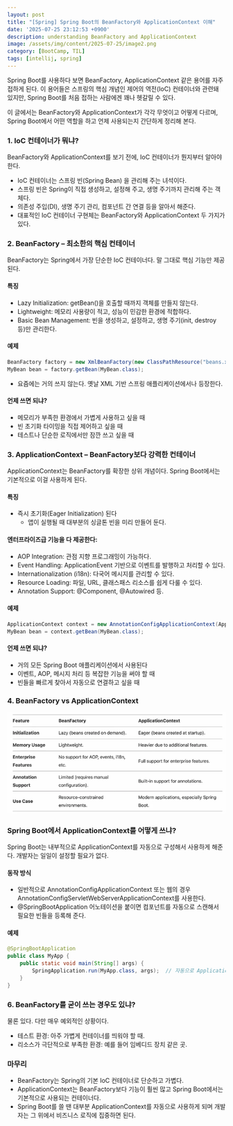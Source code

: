 ```yaml
---
layout: post
title: "[Spring] Spring Boot의 BeanFactory와 ApplicationContext 이해"
date: '2025-07-25 23:12:53 +0900'
description: understanding BeanFactory and ApplicationContext
image: /assets/img/content/2025-07-25/image2.png
category: [BootCamp, TIL]
tags: [intellij, spring]
---
```


Spring Boot를 사용하다 보면 BeanFactory, ApplicationContext 같은 용어를 자주 접하게 된다. 이 용어들은 스프링의 핵심 개념인 제어의 역전(IoC) 컨테이너와 관련돼 있지만, Spring Boot를 처음 접하는 사람에겐 꽤나 헷갈릴 수 있다.

이 글에서는 BeanFactory와 ApplicationContext가 각각 무엇이고 어떻게 다르며, Spring Boot에서 어떤 역할을 하고 언제 사용되는지 간단하게 정리해 본다.

### 1. IoC 컨테이너가 뭐냐?

BeanFactory와 ApplicationContext를 보기 전에, IoC 컨테이너가 뭔지부터 알아야 한다.

- IoC 컨테이너는 스프링 빈(Spring Bean) 을 관리해 주는 녀석이다.
- 스프링 빈은 Spring이 직접 생성하고, 설정해 주고, 생명 주기까지 관리해 주는 객체다.
- 의존성 주입(DI), 생명 주기 관리, 컴포넌트 간 연결 등을 알아서 해준다.
- 대표적인 IoC 컨테이너 구현체는 BeanFactory와 ApplicationContext 두 가지가 있다.

### 2. BeanFactory – 최소한의 핵심 컨테이너

BeanFactory는 Spring에서 가장 단순한 IoC 컨테이너다. 말 그대로 핵심 기능만 제공된다.

#### 특징

- Lazy Initialization: getBean()을 호출할 때까지 객체를 만들지 않는다.
- Lightweight: 메모리 사용량이 적고, 성능이 민감한 환경에 적합하다.
- Basic Bean Management: 빈을 생성하고, 설정하고, 생명 주기(init, destroy 등)만 관리한다.

#### 예제

``` java
BeanFactory factory = new XmlBeanFactory(new ClassPathResource("beans.xml"));
MyBean bean = factory.getBean(MyBean.class);
```
- 요즘에는 거의 쓰지 않는다. 옛날 XML 기반 스프링 애플리케이션에서나 등장한다.

#### 언제 쓰면 되냐?

- 메모리가 부족한 환경에서 가볍게 사용하고 싶을 때
- 빈 초기화 타이밍을 직접 제어하고 싶을 때
- 테스트나 단순한 로직에서만 잠깐 쓰고 싶을 때

### 3. ApplicationContext – BeanFactory보다 강력한 컨테이너

ApplicationContext는 BeanFactory를 확장한 상위 개념이다. Spring Boot에서는 기본적으로 이걸 사용하게 된다.

#### 특징
- 즉시 초기화(Eager Initialization) 된다
    - 앱이 실행될 때 대부분의 싱글톤 빈을 미리 만들어 둔다.

#### 엔터프라이즈급 기능을 다 제공한다:

- AOP Integration: 관점 지향 프로그래밍이 가능하다.
- Event Handling: ApplicationEvent 기반으로 이벤트를 발행하고 처리할 수 있다.
- Internationalization (i18n): 다국어 메시지를 관리할 수 있다.
- Resource Loading: 파일, URL, 클래스패스 리소스를 쉽게 다룰 수 있다.
- Annotation Support: @Component, @Autowired 등.

#### 예제

``` java
ApplicationContext context = new AnnotationConfigApplicationContext(AppConfig.class);
MyBean bean = context.getBean(MyBean.class);
```

#### 언제 쓰면 되냐?
- 거의 모든 Spring Boot 애플리케이션에서 사용된다
- 이벤트, AOP, 메시지 처리 등 복잡한 기능을 써야 할 때
- 빈들을 빠르게 찾아서 자동으로 연결하고 싶을 때

### 4. BeanFactory vs ApplicationContext

![image1](/assets/img/content/2025-07-25/image.png)

### Spring Boot에서 ApplicationContext를 어떻게 쓰냐?

Spring Boot는 내부적으로 ApplicationContext를 자동으로 구성해서 사용하게 해준다. 개발자는 일일이 설정할 필요가 없다.

#### 동작 방식

- 일반적으로 AnnotationConfigApplicationContext 또는 웹의 경우 AnnotationConfigServletWebServerApplicationContext를 사용한다.
- @SpringBootApplication 어노테이션을 붙이면 컴포넌트를 자동으로 스캔해서 필요한 빈들을 등록해 준다.

#### 예제

``` java
@SpringBootApplication
public class MyApp {
    public static void main(String[] args) {
        SpringApplication.run(MyApp.class, args);  // 자동으로 ApplicationContext가 초기화된다
    }
}

```

### 6. BeanFactory를 굳이 쓰는 경우도 있냐?
물론 있다. 다만 매우 예외적인 상황이다.
- 테스트 환경: 아주 가볍게 컨테이너를 띄워야 할 때.
- 리소스가 극단적으로 부족한 환경: 예를 들어 임베디드 장치 같은 곳.

### 마무리
- BeanFactory는 Spring의 기본 IoC 컨테이너로 단순하고 가볍다.
- ApplicationContext는 BeanFactory보다 기능이 훨씬 많고 Spring Boot에서는 기본적으로 사용되는 컨테이너다.
- Spring Boot를 쓸 땐 대부분 ApplicationContext를 자동으로 사용하게 되며 개발자는 그 위에서 비즈니스 로직에 집중하면 된다.